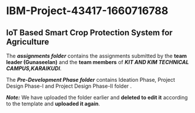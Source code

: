 # IBM-Project-43417-1660716788
## IoT Based Smart Crop Protection System for Agriculture


The ***assignments folder*** contains the assignments submitted by the **team leader (Gunaseelan)** and the **team members** of ***KIT AND KIM TECHNICAL CAMPUS,KARAIKUDI***.


The ***Pre-Development Phase folder*** contains Ideation Phase, Project Design Phase-I and Project Design Phase-II folder .

***Note:*** We have uploaded the folder earlier and **deleted to edit it** according to the template and **uploaded it again**.
 
